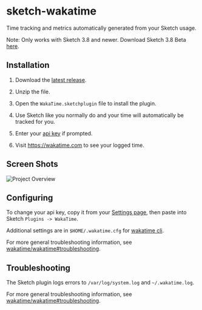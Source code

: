 # sketch-wakatime

Time tracking and metrics automatically generated from your Sketch usage.

Note: Only works with Sketch 3.8 and newer. Download Sketch 3.8 Beta [here](http://www.sketchapp.com/beta/).


## Installation


1. Download the [latest release](https://github.com/wakatime/sketch-wakatime/releases/latest).

2. Unzip the file.

3. Open the `WakaTime.sketchplugin` file to install the plugin.

4. Use Sketch like you normally do and your time will automatically be tracked for you.

5. Enter your [api key](https://wakatime.com/settings#apikey) if prompted.

6. Visit <https://wakatime.com> to see your logged time.


## Screen Shots

![Project Overview](https://wakatime.com/static/img/ScreenShots/Screen-Shot-2016-03-21.png)


## Configuring

To change your api key, copy it from your [Settings page](https://wakatime.com/settings#apikey), then paste into Sketch `Plugins -> WakaTime`.

Additional settings are in `$HOME/.wakatime.cfg` for [wakatime cli](https://github.com/wakatime/wakatime#configuring).



For more general troubleshooting information, see [wakatime/wakatime#troubleshooting](https://github.com/wakatime/wakatime#troubleshooting).


## Troubleshooting

The Sketch plugin logs errors to `/var/log/system.log` and `~/.wakatime.log`.

For more general troubleshooting information, see [wakatime/wakatime#troubleshooting](https://github.com/wakatime/wakatime#troubleshooting).
